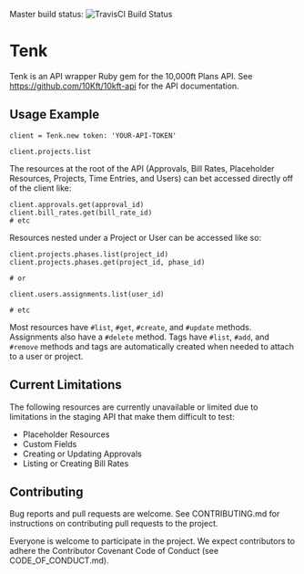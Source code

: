 Master build status: ![TravisCI Build Status](https://travis-ci.org/revelrylabs/tenk.svg?branch=master)

# Tenk

Tenk is an API wrapper Ruby gem for the 10,000ft Plans API. See
https://github.com/10Kft/10kft-api for the API documentation.

## Usage Example

```
client = Tenk.new token: 'YOUR-API-TOKEN'

client.projects.list
```

The resources at the root of the API (Approvals, Bill Rates, Placeholder Resources, Projects, Time Entries, and Users)
can bet accessed directly off of the client like:

```
client.approvals.get(approval_id)
client.bill_rates.get(bill_rate_id)
# etc
```

Resources nested under a Project or User can be accessed like so:

```
client.projects.phases.list(project_id)
client.projects.phases.get(project_id, phase_id)

# or

client.users.assignments.list(user_id)

# etc
```

Most resources have `#list`, `#get`, `#create`, and `#update` methods. Assignments
also have a `#delete` method. Tags have `#list`, `#add`, and `#remove` methods
and tags are automatically created when needed to attach to a user or project.

## Current Limitations

The following resources are currently unavailable or limited due to limitations
in the staging API that make them difficult to test:

- Placeholder Resources
- Custom Fields
- Creating or Updating Approvals
- Listing or Creating Bill Rates

## Contributing

Bug reports and pull requests are welcome. See CONTRIBUTING.md for instructions
on contributing pull requests to the project.

Everyone is welcome to participate in the project. We expect contributors to
adhere the Contributor Covenant Code of Conduct (see CODE_OF_CONDUCT.md).
